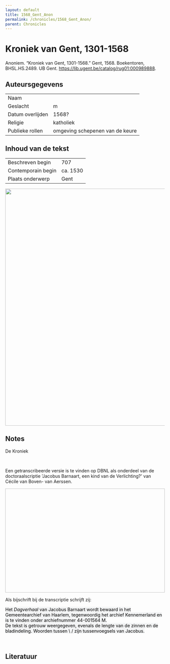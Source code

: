 ```yaml
---
layout: default
title: 1568_Gent_Anon
permalink: /chronicles/1568_Gent_Anon/
parent: Chronicles
--- 
```



# Kroniek van Gent, 1301-1568 

Anoniem. “Kroniek van Gent, 1301-1568.” Gent, 1568. Boekentoren, BHSL.HS.2489. UB Gent. https://lib.ugent.be/catalog/rug01:000989888. 

## Auteursgegevens 

| | | 
| --------------- | --------------- | 
| Naam |   | 
| Geslacht | m | 
| Datum overlijden | 1568? | 
| Religie | katholiek | 
| Publieke rollen | omgeving schepenen van de keure | 

## Inhoud van de tekst 

| | | 
| --------------- | --------------- | 
| Beschreven begin | 707 | 
| Contemporain begin | ca. 1530 | 
| Plaats onderwerp | Gent | 

[<img src="..\..\barplots_chronicles\1568_Gent_Anon.jpg" width="750"/>](..\..\barplots_chronicles\1568_Gent_Anon.jpg) 

## Notes 

<div data-schema-version="8"><p>De Kroniek</p>
<p>&nbsp;</p>
<p>Een getranscribeerde versie is te vinden op DBNL als onderdeel van de doctoraalscriptie 'Jacobus Barnaart, een kind van de Verlichting?' van Cécile van Boven- van Aerssen.</p>
<p><img alt="" data-attachment-key="XMKBAG3I" width="606" height="329"></p>
<p>Als bijschrift bij de transcriptie schrijft zij:</p>
<p><span style="color: #000000"><span style="background-color: #f3f4f5">Het&nbsp;</span></span><em><span style="color: #000000"><span style="background-color: #f3f4f5">Dagverhaal</span></span></em><span style="color: #000000"><span style="background-color: #f3f4f5">&nbsp;van Jacobus Barnaart wordt bewaard in het Gemeentearchief van Haarlem, tegenwoordig het archief Kennemerland en is te vinden onder archiefnummer 44-001564 M.<br>De tekst is getrouw weergegeven, evenals de lengte van de zinnen en de bladindeling. Woorden tussen \ / zijn tussenvoegsels van Jacobus.</span></span></p>
<p>&nbsp;</p>
</div> 

## Literatuur 

